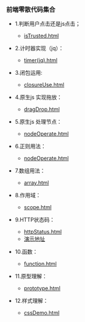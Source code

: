 ### 前端零散代码集合

* 1.判断用户点击还是js点击；
  * [isTrusted.html](https://github.com/wteam-xq/testDemo/blob/master/isTrusted.html)

* 2.计时器实现（jq）：
  * [timer(jq).html](https://github.com/wteam-xq/testDemo/blob/master/timer(jq).html)

* 3.闭包运用:
  * [closureUse.html](https://github.com/wteam-xq/testDemo/blob/master/closureUse.html)

* 4.原生js 实现拖放：
  * [dragDrop.html](https://github.com/wteam-xq/testDemo/blob/master/dragDrop.html)

* 5.原生js 处理节点：
  * [nodeOperate.html](https://github.com/wteam-xq/testDemo/blob/master/nodeOperate.html)

* 6.正则用法：
  * [nodeOperate.html](https://github.com/wteam-xq/testDemo/blob/master/regexp.html)

* 7.数组用法：
  * [array.html](https://github.com/wteam-xq/testDemo/blob/master/array.html)
 
* 8.作用域：
  * [scope.html](https://github.com/wteam-xq/testDemo/blob/master/scope.html)

* 9.HTTP状态码：
  * [httpStatus.html](https://github.com/wteam-xq/testDemo/blob/master/httpStatus.html)
  * [演示地址](http://wteamxq.com/testDemo/httpStatus.html) 

* 10.函数：
  * [function.html](https://github.com/wteam-xq/testDemo/blob/master/function.html)

* 11.原型理解：
  * [prototype.html](https://github.com/wteam-xq/testDemo/blob/master/prototype.html)

* 12.样式理解：
  * [cssDemo.html](https://github.com/wteam-xq/testDemo/blob/master/cssDemo.html)
